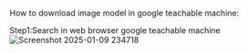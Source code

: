  How to download image model in google teachable machine:

 Step1:Search in web browser google teachable machine
 ![Screenshot 2025-01-09 234718](https://github.com/user-attachments/assets/2d95b848-1466-48fe-b643-26b23fbec4cb)
